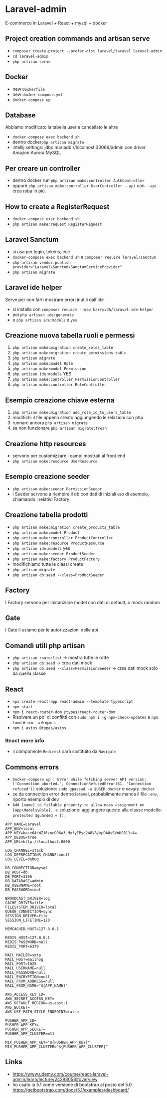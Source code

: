 # Laravel-admin

E-commerce in Laravel + React + mysql + docker

## Project creation commands and artisan serve

+ ```composer create-project --prefer-dist laravel/laravel laravel-admin```
+ ```cd laravel-admin```
+ ```php artisan serve```

## Docker

+ new ```Dockerfile```
+ new ```docker-compose.yml```
+ ```docker-compose up```

## Database

Abbiamo modificato la tabella user e cancellato le altre

+ ```docker-compose exec backend sh```
+ dentro docker```php artisan migrate```
+ intellij settings: jdbc:mariadb://localhost:33066/admin con driver Amazon Aurora MySQL

## Per creare un controller

+ dentro docker run ```php artisan make:controller AuthController```
+ oppure ```php artisan make:controller UserController --api``` con ```--api``` crea roba in più.

## How to create a RegisterRequest

+ ```docker-compose exec backend sh```
+ ```php artisan make:request RegisterRequest```

## Laravel Sanctum

+ si usa per login, tokens, ecc
+ ```docker-compose exec backend sh``` e ```composer require laravel/sanctum```
+ ```php artisan vendor:publish --provider="Laravel\Sanctum\SanctumServiceProvider"```
+ ```php artisan migrate```

## Laravel ide helper

Serve per non farti mostrare errori inutili dall'ide

+ si installa con ```composer require --dev barryvdh/laravel-ide-helper```
+ poi ```php artisan ide:generate```
+ e ```php artisan ide:models``` e ```yes```

## Creazione nuova tabella ruoli e permessi

1. ```php artisan make:migration create_roles_table```
2. ```php artisan make:migration create_permissions_table```
3. ```php artisan migrate```
4. ```php artisan make:model Role```
5. ```php artisan make:model Permission```
6. ```php artisan ide:models``` YES
7. ```php artisan make:controller PermissionController```
8. ```php artisan make:controller RoleController```

## Esempio creazione chiave esterna

1. ```php artisan make:migration add_role_id_to_users_table```
2. modifichi il file appena creato aggiungendo le relazioni con php
3. runnare ancora ```php artisan migrate```
4. se non funzionare ```php artisan migrate:fresh```

## Creazione http resources

+ servono per customizzare i campi mostrati al front end
+ ```php artisan make:resource UserResource```

## Esempio creazione seeder

+ ```php artisan make:seeder PermissionSeeder```
+ i Seeder servono a riempire il db con dati di iniziali e/o di esempio, chiamando i relativi Factory

## Creazione tabella prodotti

+ ```php artisan make:migration create_products_table```
+ ```php artisan make:model Product```
+ ```php artisan make:controller ProductController```
+ ```php artisan make:resource ProductResource```
+ ```php artisan ide:models``` yes
+ ```php artisan make:seeder ProductSeeder```
+ ```php artisan make:factory ProductFactory```
+ modifichiamo tutte le classi create
+ ```php artisan migrate```
+ ```php artisan db:seed --class=ProductSeeder```

## Factory

I Factory servono per instanziare model con dati di default, o mock random

## Gate

I Gate li usiamo per le autorizzazioni delle api

## Comandi utili php artisan

+ ```php artisan route:list``` -> mostra tutte le rotte
+ ```php artisan db:seed``` -> crea dati mock
+ ```php artisan db:seed --class=PermissionSeeder``` -> crea dati mock solo da quella classe

## React

+ ```npx create-react-app react-admin --template typescript```
+ ```npm start```
+ ```npm i react-router-dom @types/react-router-dom```
+ Risolvere un po' di conflitti con ```sudo npm i -g npm-check-updates``` e ```npm fund``` e ```ncu -u``` e ```npm i```
+ ```npm i axios @types/axios```

### React more info

+ il componente ```Redirect``` sarà sostituito da ```Navigate```

## Commons errors

+ ```Docker-compose up : Error while fetching server API version: ('Connection aborted.', ConnectionRefusedError(61, 'Connection refused'))```
  soluzione: ```sudo gpasswd -a $USER docker``` e ```newgrp docker```
+ se da connection error dentro laraval, probabilmente manca il file ```.env```, riporto esempio di dev
+ ```Add [name] to fillable property to allow mass assignment on [App\Models\Role].``` -> soluzione: aggiungere questo alla classe modello: ```protected $guarded = [];```

```
APP_NAME=Laravel
APP_ENV=local
APP_KEY=base64:WZJ6zocO96a3LMyfyEPyq248V8/xpDA8vSVoUS811sA=
APP_DEBUG=true
APP_URL=http://localhost:8000

LOG_CHANNEL=stack
LOG_DEPRECATIONS_CHANNEL=null
LOG_LEVEL=debug

DB_CONNECTION=mysql
DB_HOST=db
DB_PORT=3306
DB_DATABASE=admin
DB_USERNAME=root
DB_PASSWORD=root

BROADCAST_DRIVER=log
CACHE_DRIVER=file
FILESYSTEM_DRIVER=local
QUEUE_CONNECTION=sync
SESSION_DRIVER=file
SESSION_LIFETIME=120

MEMCACHED_HOST=127.0.0.1

REDIS_HOST=127.0.0.1
REDIS_PASSWORD=null
REDIS_PORT=6379

MAIL_MAILER=smtp
MAIL_HOST=mailhog
MAIL_PORT=1025
MAIL_USERNAME=null
MAIL_PASSWORD=null
MAIL_ENCRYPTION=null
MAIL_FROM_ADDRESS=null
MAIL_FROM_NAME="${APP_NAME}"

AWS_ACCESS_KEY_ID=
AWS_SECRET_ACCESS_KEY=
AWS_DEFAULT_REGION=us-east-1
AWS_BUCKET=
AWS_USE_PATH_STYLE_ENDPOINT=false

PUSHER_APP_ID=
PUSHER_APP_KEY=
PUSHER_APP_SECRET=
PUSHER_APP_CLUSTER=mt1

MIX_PUSHER_APP_KEY="${PUSHER_APP_KEY}"
MIX_PUSHER_APP_CLUSTER="${PUSHER_APP_CLUSTER}"
```

## Links

+ https://www.udemy.com/course/react-laravel-admin/learn/lecture/24288058#overview
+ ho usato la 5.1 come versione di bootstrap al posto del 5.0 https://getbootstrap.com/docs/5.1/examples/dashboard/
